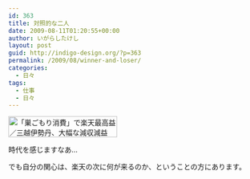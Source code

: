```yaml
---
id: 363
title: 対照的な二人
date: 2009-08-11T01:20:55+00:00
author: いがらしたけし
layout: post
guid: http://indigo-design.org/?p=363
permalink: /2009/08/winner-and-loser/
categories:
  - 日々
tags:
  - 仕事
  - 日々
---
```

<a href="http://photozou.jp/photo/show/120767/24581769"><img style="border:0" src="http://art15.photozou.jp/pub/767/120767/photo/24581769.png" alt="「巣ごもり消費」で楽天最高益／三越伊勢丹、大幅な減収減益" width="217" height="42" /></a>

時代を感じますなあ…

でも自分の関心は、楽天の次に何が来るのか、ということの方にあります。